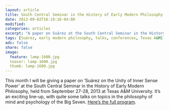 ```yaml
---
layout: article
title: South Central Seminar in the History of Early Modern Philosophy 2013
date: 2013-09-02T16:19:16-04:00
modified:
categories: articles
excerpt: "A paper on Suárez at the South Central Seminar in the History of Early Modern Philosophy 2013."
tags: [Suárez, early modern philosophy, talks, conferences, Texas A&M]
ads: false
share: false
image:
  feature: lamp-1600.jpg
  teaser: lamp-1600.jpg
  thumb: lamp-1600.jpg
---
```


This month I will be giving a paper on ‘Suárez on the Unity of Inner Sense Power’ at the South Central Seminar in the History of Early Modern Philosophy, held from September 27-28, 2013 at Texas A&M University. It’s an exciting line-up, with quite some talks on topics in the philosophy of mind and psychology of the Big Seven. [Here’s the full program](http://philosophy.tamu.edu/~sdaniel/seminar13.html).